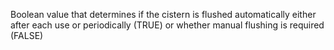 ﻿Boolean value that determines if the cistern is flushed automatically either after each use or periodically (TRUE) or whether manual flushing is required (FALSE)